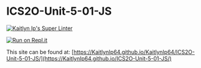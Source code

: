 # ICS2O-Unit-5-01-JS

[![Kaitlyn Ip's Super Linter](https://github.com/KaitlynIp64/ICS2O-Unit-5-01-JS/workflows/Kaitlyn%20Ip's%20Super%20Linter/badge.svg)](https://github.com/KaitlynIp64/ICS2O-Unit-5-01-JS/actions)

[![Run on Repl.it](https://repl.it/badge/github/KaitlynIp64/ICS2O-Unit-5-01-JS)](https://repl.it/github/KaitlynIp64/KaitlynIp64/ICS2O-Unit-5-01-JS)

This site can be found at: [https://KaitlynIp64.github.io/KaitlynIp64/ICS2O-Unit-5-01-JS/](https://KaitlynIp64.github.io/ICS2O-Unit-5-01-JS/)
